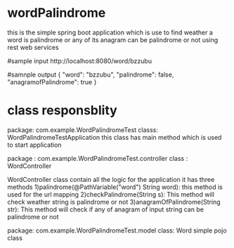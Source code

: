 # wordPalindrome
this is the simple spring boot application which is use to find weather a word is palindrome or any of its anagram can be palindrome or not using rest web services

#sample input
http://localhost:8080/word/bzzubu

#samnple output
{
    "word": "bzzubu",
    "palindrome": false,
    "anagramofPalindrome": true
}


# class responsblity 
package: com.example.WordPalindromeTest
classs: WordPalindromeTestApplication
this class has main method which is used to start application

package : com.example.WordPalindromeTest.controller
class : WordController

WordController class contain all the logic for the application it has three methods
1)palindrome(@PathVariable("word") String word): this method is used for the url mapping
2)checkPalindrome(String s): This method will check weather string is palindrome or not
3)anagramOfPalindrome(String str): This method will check if any of anagram of input string can be palindrome or not

package: com.example.WordPalindromeTest.model
class: Word
simple pojo class
